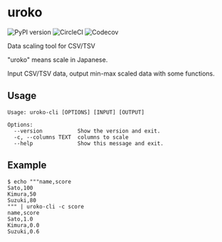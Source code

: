 # uroko

![PyPI version](https://badge.fury.io/py/preacher.svg)
![CircleCI](https://circleci.com/gh/t-chov/uroko.svg?style=svg)
![Codecov](https://codecov.io/gh/ymoch/preacher/branch/master/graph/badge.svg)

Data scaling tool for CSV/TSV

"uroko" means scale in Japanese.

Input CSV/TSV data, output min-max scaled data with some functions.

## Usage

```
Usage: uroko-cli [OPTIONS] [INPUT] [OUTPUT]

Options:
  --version           Show the version and exit.
  -c, --columns TEXT  columns to scale
  --help              Show this message and exit.
```

## Example

```
$ echo """name,score
Sato,100
Kimura,50
Suzuki,80
""" | uroko-cli -c score
name,score
Sato,1.0
Kimura,0.0
Suzuki,0.6
```
